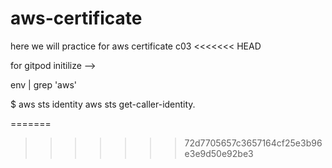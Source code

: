# aws-certificate
here we will practice for aws certificate c03
<<<<<<< HEAD

<!--  gp init     ----> for gitpod initilize -->
env | grep 'aws'

 $ aws sts identity
 aws sts get-caller-identity.
 
 <!-- gp env AWS_ACCESS_KEY_ID=AKIAV46LQFHYS
     gp env AWS_SECRET_ACCESS_KEY=dL3hMr+4Fqzc2mcspQ
     gp env AWS_DEFAULT_REGION=ap-south-1 -->
 <!--  find aws env vars from google use it to loghin the credential -->
<!--  aws auto prompt configure-->
=======
>>>>>>> 72d7705657c3657164cf25e3b96e3e9d50e92be3
